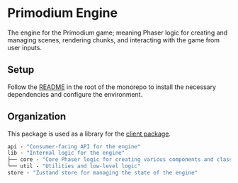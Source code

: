 # Primodium Engine

The engine for the Primodium game; meaning Phaser logic for creating and managing scenes, rendering chunks, and interacting with the game from user inputs.

## Setup

Follow the [README](../../README.md) in the root of the monorepo to install the necessary dependencies and configure the environment.

## Organization

This package is used as a library for the [client package](../../client).

```ml
api - "Consumer-facing API for the engine"
lib - "Internal logic for the engine"
├── core - "Core Phaser logic for creating various components and classes"
└── util - "Utilities and low-level logic"
store - "Zustand store for managing the state of the engine"
```
